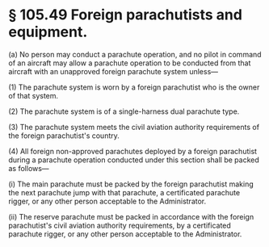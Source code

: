 # § 105.49   Foreign parachutists and equipment.

(a) No person may conduct a parachute operation, and no pilot in command of an aircraft may allow a parachute operation to be conducted from that aircraft with an unapproved foreign parachute system unless—


(1) The parachute system is worn by a foreign parachutist who is the owner of that system.


(2) The parachute system is of a single-harness dual parachute type.


(3) The parachute system meets the civil aviation authority requirements of the foreign parachutist's country.


(4) All foreign non-approved parachutes deployed by a foreign parachutist during a parachute operation conducted under this section shall be packed as follows—


(i) The main parachute must be packed by the foreign parachutist making the next parachute jump with that parachute, a certificated parachute rigger, or any other person acceptable to the Administrator.


(ii) The reserve parachute must be packed in accordance with the foreign parachutist's civil aviation authority requirements, by a certificated parachute rigger, or any other person acceptable to the Administrator.




